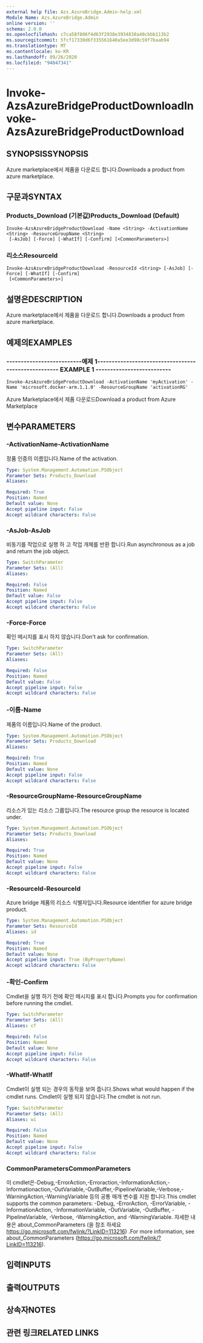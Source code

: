 ```yaml
---
external help file: Azs.AzureBridge.Admin-help.xml
Module Name: Azs.AzureBridge.Admin
online version: ''
schema: 2.0.0
ms.openlocfilehash: c7ca58f806f4d63f2938e3934838a40cbbb113b2
ms.sourcegitcommit: 5fcf17330d6f335561640a5ee3d98c59f7baab94
ms.translationtype: MT
ms.contentlocale: ko-KR
ms.lasthandoff: 09/26/2020
ms.locfileid: "94047341"
---
```

# <span data-ttu-id="7eb20-101">Invoke-AzsAzureBridgeProductDownload</span><span class="sxs-lookup"><span data-stu-id="7eb20-101">Invoke-AzsAzureBridgeProductDownload</span></span>

## <span data-ttu-id="7eb20-102">SYNOPSIS</span><span class="sxs-lookup"><span data-stu-id="7eb20-102">SYNOPSIS</span></span>
<span data-ttu-id="7eb20-103">Azure marketplace에서 제품을 다운로드 합니다.</span><span class="sxs-lookup"><span data-stu-id="7eb20-103">Downloads a product from azure marketplace.</span></span>

## <span data-ttu-id="7eb20-104">구문과</span><span class="sxs-lookup"><span data-stu-id="7eb20-104">SYNTAX</span></span>

### <span data-ttu-id="7eb20-105">Products_Download (기본값)</span><span class="sxs-lookup"><span data-stu-id="7eb20-105">Products_Download (Default)</span></span>
```
Invoke-AzsAzureBridgeProductDownload -Name <String> -ActivationName <String> -ResourceGroupName <String>
 [-AsJob] [-Force] [-WhatIf] [-Confirm] [<CommonParameters>]
```

### <span data-ttu-id="7eb20-106">리소스</span><span class="sxs-lookup"><span data-stu-id="7eb20-106">ResourceId</span></span>
```
Invoke-AzsAzureBridgeProductDownload -ResourceId <String> [-AsJob] [-Force] [-WhatIf] [-Confirm]
 [<CommonParameters>]
```

## <span data-ttu-id="7eb20-107">설명은</span><span class="sxs-lookup"><span data-stu-id="7eb20-107">DESCRIPTION</span></span>
<span data-ttu-id="7eb20-108">Azure marketplace에서 제품을 다운로드 합니다.</span><span class="sxs-lookup"><span data-stu-id="7eb20-108">Downloads a product from azure marketplace.</span></span>

## <span data-ttu-id="7eb20-109">예제의</span><span class="sxs-lookup"><span data-stu-id="7eb20-109">EXAMPLES</span></span>

### <span data-ttu-id="7eb20-110">--------------------------예제 1--------------------------</span><span class="sxs-lookup"><span data-stu-id="7eb20-110">-------------------------- EXAMPLE 1 --------------------------</span></span>
```
Invoke-AzsAzureBridgeProductDownload -ActivationName 'myActivation' -Name 'microsoft.docker-arm.1.1.0' -ResourceGroupName 'activationRG'
```

<span data-ttu-id="7eb20-111">Azure Marketplace에서 제품 다운로드</span><span class="sxs-lookup"><span data-stu-id="7eb20-111">Download a product from Azure Marketplace</span></span>

## <span data-ttu-id="7eb20-112">변수</span><span class="sxs-lookup"><span data-stu-id="7eb20-112">PARAMETERS</span></span>

### <span data-ttu-id="7eb20-113">-ActivationName</span><span class="sxs-lookup"><span data-stu-id="7eb20-113">-ActivationName</span></span>
<span data-ttu-id="7eb20-114">정품 인증의 이름입니다.</span><span class="sxs-lookup"><span data-stu-id="7eb20-114">Name of the activation.</span></span>

```yaml
Type: System.Management.Automation.PSObject
Parameter Sets: Products_Download
Aliases: 

Required: True
Position: Named
Default value: None
Accept pipeline input: False
Accept wildcard characters: False
```

### <span data-ttu-id="7eb20-115">-AsJob</span><span class="sxs-lookup"><span data-stu-id="7eb20-115">-AsJob</span></span>
<span data-ttu-id="7eb20-116">비동기를 작업으로 실행 하 고 작업 개체를 반환 합니다.</span><span class="sxs-lookup"><span data-stu-id="7eb20-116">Run asynchronous as a job and return the job object.</span></span>

```yaml
Type: SwitchParameter
Parameter Sets: (All)
Aliases: 

Required: False
Position: Named
Default value: False
Accept pipeline input: False
Accept wildcard characters: False
```

### <span data-ttu-id="7eb20-117">-Force</span><span class="sxs-lookup"><span data-stu-id="7eb20-117">-Force</span></span>
<span data-ttu-id="7eb20-118">확인 메시지를 표시 하지 않습니다.</span><span class="sxs-lookup"><span data-stu-id="7eb20-118">Don't ask for confirmation.</span></span>

```yaml
Type: SwitchParameter
Parameter Sets: (All)
Aliases: 

Required: False
Position: Named
Default value: False
Accept pipeline input: False
Accept wildcard characters: False
```

### <span data-ttu-id="7eb20-119">-이름</span><span class="sxs-lookup"><span data-stu-id="7eb20-119">-Name</span></span>
<span data-ttu-id="7eb20-120">제품의 이름입니다.</span><span class="sxs-lookup"><span data-stu-id="7eb20-120">Name of the product.</span></span>

```yaml
Type: System.Management.Automation.PSObject
Parameter Sets: Products_Download
Aliases: 

Required: True
Position: Named
Default value: None
Accept pipeline input: False
Accept wildcard characters: False
```

### <span data-ttu-id="7eb20-121">-ResourceGroupName</span><span class="sxs-lookup"><span data-stu-id="7eb20-121">-ResourceGroupName</span></span>
<span data-ttu-id="7eb20-122">리소스가 있는 리소스 그룹입니다.</span><span class="sxs-lookup"><span data-stu-id="7eb20-122">The resource group the resource is located under.</span></span>

```yaml
Type: System.Management.Automation.PSObject
Parameter Sets: Products_Download
Aliases: 

Required: True
Position: Named
Default value: None
Accept pipeline input: False
Accept wildcard characters: False
```

### <span data-ttu-id="7eb20-123">-ResourceId</span><span class="sxs-lookup"><span data-stu-id="7eb20-123">-ResourceId</span></span>
<span data-ttu-id="7eb20-124">Azure bridge 제품의 리소스 식별자입니다.</span><span class="sxs-lookup"><span data-stu-id="7eb20-124">Resource identifier for azure bridge product.</span></span>

```yaml
Type: System.Management.Automation.PSObject
Parameter Sets: ResourceId
Aliases: id

Required: True
Position: Named
Default value: None
Accept pipeline input: True (ByPropertyName)
Accept wildcard characters: False
```

### <span data-ttu-id="7eb20-125">-확인</span><span class="sxs-lookup"><span data-stu-id="7eb20-125">-Confirm</span></span>
<span data-ttu-id="7eb20-126">Cmdlet을 실행 하기 전에 확인 메시지를 표시 합니다.</span><span class="sxs-lookup"><span data-stu-id="7eb20-126">Prompts you for confirmation before running the cmdlet.</span></span>

```yaml
Type: SwitchParameter
Parameter Sets: (All)
Aliases: cf

Required: False
Position: Named
Default value: None
Accept pipeline input: False
Accept wildcard characters: False
```

### <span data-ttu-id="7eb20-127">-WhatIf</span><span class="sxs-lookup"><span data-stu-id="7eb20-127">-WhatIf</span></span>
<span data-ttu-id="7eb20-128">Cmdlet이 실행 되는 경우의 동작을 보여 줍니다.</span><span class="sxs-lookup"><span data-stu-id="7eb20-128">Shows what would happen if the cmdlet runs.</span></span>
<span data-ttu-id="7eb20-129">Cmdlet이 실행 되지 않습니다.</span><span class="sxs-lookup"><span data-stu-id="7eb20-129">The cmdlet is not run.</span></span>

```yaml
Type: SwitchParameter
Parameter Sets: (All)
Aliases: wi

Required: False
Position: Named
Default value: None
Accept pipeline input: False
Accept wildcard characters: False
```

### <span data-ttu-id="7eb20-130">CommonParameters</span><span class="sxs-lookup"><span data-stu-id="7eb20-130">CommonParameters</span></span>
<span data-ttu-id="7eb20-131">이 cmdlet은-Debug,-ErrorAction,-Erroraction,-InformationAction,-Informationaction,-OutVariable,-OutBuffer,-PipelineVariable,-Verbose,-WarningAction,-WarningVariable 등의 공통 매개 변수를 지원 합니다.</span><span class="sxs-lookup"><span data-stu-id="7eb20-131">This cmdlet supports the common parameters: -Debug, -ErrorAction, -ErrorVariable, -InformationAction, -InformationVariable, -OutVariable, -OutBuffer, -PipelineVariable, -Verbose, -WarningAction, and -WarningVariable.</span></span> <span data-ttu-id="7eb20-132">자세한 내용은 about_CommonParameters (을 참조 하세요 https://go.microsoft.com/fwlink/?LinkID=113216) .</span><span class="sxs-lookup"><span data-stu-id="7eb20-132">For more information, see about_CommonParameters (https://go.microsoft.com/fwlink/?LinkID=113216).</span></span>

## <span data-ttu-id="7eb20-133">입력</span><span class="sxs-lookup"><span data-stu-id="7eb20-133">INPUTS</span></span>

## <span data-ttu-id="7eb20-134">출력</span><span class="sxs-lookup"><span data-stu-id="7eb20-134">OUTPUTS</span></span>

## <span data-ttu-id="7eb20-135">상속자</span><span class="sxs-lookup"><span data-stu-id="7eb20-135">NOTES</span></span>

## <span data-ttu-id="7eb20-136">관련 링크</span><span class="sxs-lookup"><span data-stu-id="7eb20-136">RELATED LINKS</span></span>

